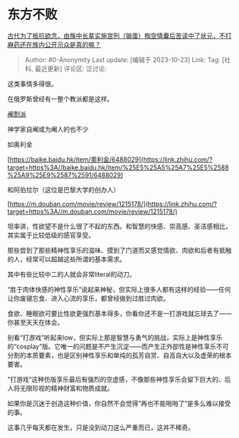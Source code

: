 # 东方不败
[古代为了抵抗欲念，由族中长辈实施宫刑（骟蛋）掏空情囊后苦读中了状元，不打麻药还在族内公开示众是真的嘛？](https://www.zhihu.com/question/624356211/answer/3261483852)

> Author: #0-Anonymity
> Last update: [编辑于 2023-10-23]
> Link:
> Tag: [社科, 最近更新]
> 评论区:
> 泛讨论:

这类事情多得很。

在俄罗斯曾经有一整个教派都是这样。

[阉割派](https://link.zhihu.com/?target=https%3A//baike.baidu.com/item/%25E9%2598%2589%25E5%2589%25B2%25E6%25B4%25BE/9907979)

神学家自阉或为阉人的也不少

如奥利金

[https://baike.baidu.hk/item/奧利金/6488029](https://link.zhihu.com/?target=https%3A//baike.baidu.hk/item/%25E5%25A5%25A7%25E5%2588%25A9%25E9%2587%2591/6488029)

和阿伯拉尔（这位是巴黎大学的创办人）

[https://m.douban.com/movie/review/1215178/](https://link.zhihu.com/?target=https%3A//m.douban.com/movie/review/1215178/)

坦率讲，性欲望不是什么很了不起的东西。和智慧的快感、崇高感、圣洁感相比，其实属于比较低级的感官享受。

那些尝到了那些精神性享乐的滋味、摸到了门道而又感觉情欲、肉欲和后者有抵触的人，经常可以超越这些所谓的基本需求。

其中有些比较中二的人就会非常literal的动刀。

“胜于肉体快感的神性享乐”说起来神秘，但实际上很多人都有这样的经验——任何让你废寝忘食、进入心流的享乐，都曾经做到过胜过肉欲。

食欲、睡眠欲可要比性欲更强烈基本得多，你看你还不是一打游戏就忘球去了——你甚至天天在体会。

别看“打游戏”听起来low，但实际上那是智慧与勇气的挑战，实际上是神性享乐的“cosplay”版。它唯一的问题是不产生沉淀——而产生正外部性是神性享乐不可分割的本质要素，也是区别神性享乐和单纯的孤芳自赏、自高自大以及虚荣的根本要害。

“打游戏”这种仿版享乐最后有强烈的空虚感，不像那些神性享乐会留下巨大的、后人将无限珍视的精神财富和物质成就。

如果你是沉迷于创造这种价值，你自然不会觉得“再也不能啪啪了”是多么难以接受的事。

这事几乎每天都在发生，只是没到动刀这么严重而已，这并不稀奇。